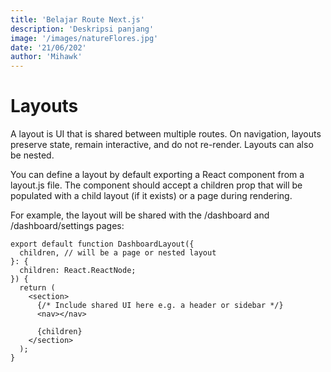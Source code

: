 ```yaml
---
title: 'Belajar Route Next.js'
description: 'Deskripsi panjang'
image: '/images/natureFlores.jpg'
date: '21/06/202'
author: 'Mihawk'
---
```


# Layouts

A layout is UI that is shared between multiple routes. On navigation, layouts preserve state, remain interactive, and do not re-render. Layouts can also be nested.

You can define a layout by default exporting a React component from a layout.js file. The component should accept a children prop that will be populated with a child layout (if it exists) or a page during rendering.

For example, the layout will be shared with the /dashboard and /dashboard/settings pages:

```tsx
export default function DashboardLayout({
  children, // will be a page or nested layout
}: {
  children: React.ReactNode;
}) {
  return (
    <section>
      {/* Include shared UI here e.g. a header or sidebar */}
      <nav></nav>

      {children}
    </section>
  );
}
```
